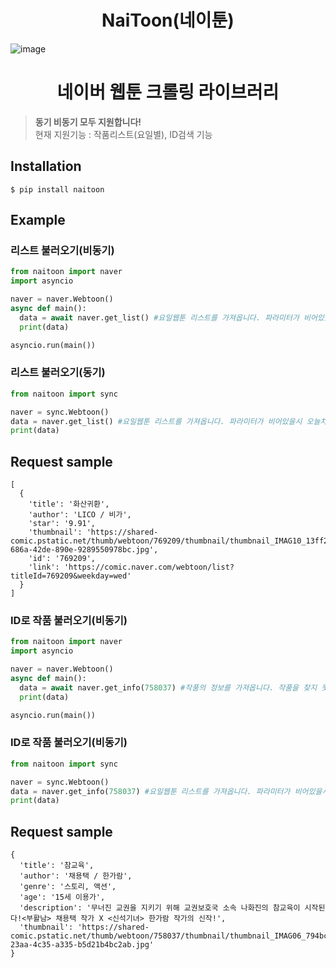 <div align="center">
  <h1>NaiToon(네이툰)</h1>
</div>

![image](https://user-images.githubusercontent.com/103942316/188868352-c5527df8-818e-41da-a8b5-cd208d104e42.png)
<div align="center">
  <h1>네이버 웹툰 크롤링 라이브러리</h1>
</div>

> **동기 비동기 모두 지원합니다!**<br>
> 현재 지원기능 : 작품리스트(요일별), ID검색 기능<br>
## Installation
```
$ pip install naitoon
```
## Example
### 리스트 불러오기(비동기)
```py
from naitoon import naver
import asyncio

naver = naver.Webtoon()
async def main():
  data = await naver.get_list() #요일웹툰 리스트를 가져옵니다. 파라미터가 비어있을시 오늘차 요일 리스트를 반환합니다.
  print(data)

asyncio.run(main())
```
### 리스트 불러오기(동기)
```py
from naitoon import sync

naver = sync.Webtoon()
data = naver.get_list() #요일웹툰 리스트를 가져옵니다. 파라미터가 비어있을시 오늘차 요일 리스트를 반환합니다.
print(data)
```
## Request sample
```
[
  {
    'title': '화산귀환', 
    'author': 'LICO / 비가', 
    'star': '9.91', 
    'thumbnail': 'https://shared-comic.pstatic.net/thumb/webtoon/769209/thumbnail/thumbnail_IMAG10_13ff2e28-686a-42de-890e-9289550978bc.jpg', 
    'id': '769209', 
    'link': 'https://comic.naver.com/webtoon/list?titleId=769209&weekday=wed'
  }
]
```
### ID로 작품 불러오기(비동기)
```py
from naitoon import naver
import asyncio

naver = naver.Webtoon()
async def main():
  data = await naver.get_info(758037) #작품의 정보를 가져옵니다. 작품을 찾지 못할 경우 TitleIdException 예외를 반환합니다.
  print(data)

asyncio.run(main())
```
### ID로 작품 불러오기(비동기)
```py
from naitoon import sync

naver = sync.Webtoon()
data = naver.get_info(758037) #요일웹툰 리스트를 가져옵니다. 파라미터가 비어있을시 오늘차 요일 리스트를 반환합니다.
print(data)
```
## Request sample
```
{
  'title': '참교육', 
  'author': '채용택 / 한가람', 
  'genre': '스토리, 액션', 
  'age': '15세 이용가', 
  'description': '무너진 교권을 지키기 위해 교권보호국 소속 나화진의 참교육이 시작된다!<부활남> 채용택 작가 X <신석기녀> 한가람 작가의 신작!', 
  'thumbnail': 'https://shared-comic.pstatic.net/thumb/webtoon/758037/thumbnail/thumbnail_IMAG06_794bcc1e-23aa-4c35-a335-b5d21b4bc2ab.jpg'
}
```
